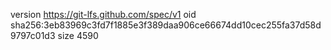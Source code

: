 version https://git-lfs.github.com/spec/v1
oid sha256:3eb83969c3fd7f1885e3f389daa906ce66674dd10cec255fa37d58d9797c01d3
size 4590
